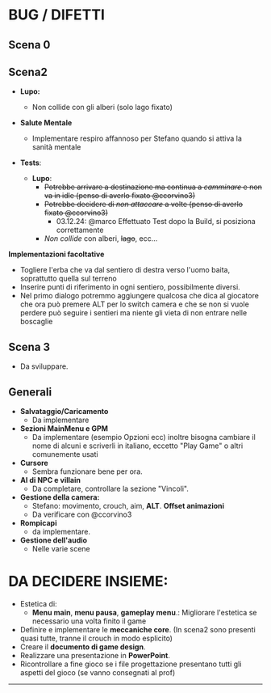 # **BUG / DIFETTI**

## Scena 0 

## Scena2

- **Lupo:**
  - Non collide con gli alberi (solo lago fixato)
- **Salute Mentale**
  - Implementare respiro affannoso per Stefano quando si attiva la sanità mentale

- **Tests**:
  - **Lupo**:
    - ~~Potrebbe arrivare a destinazione ma continua a _camminare_ e non va in idle (penso di averlo fixato @ccorvino3)~~ 
    - ~~Potrebbe decidere di _non attaccare_ a volte (penso di averlo fixato @ccorvino3)~~
      - 03.12.24: @marco Effettuato Test dopo la Build, si posiziona correttamente
    - _Non collide_ con alberi, ~~lago~~, ecc...

**Implementazioni facoltative**
  - Togliere l'erba che va dal sentiero di destra verso l'uomo baita, soprattutto quella sul terreno
  - Inserire punti di riferimento in ogni sentiero, possibilmente diversi.
  - Nel primo dialogo potremmo aggiungere qualcosa che dica al giocatore che ora può premere ALT per lo switch camera e che se non si vuole perdere 
    può seguire i sentieri ma niente gli vieta di non entrare nelle boscaglie

## Scena 3

- Da sviluppare.

## Generali

- **Salvataggio/Caricamento**
  - Da implementare
- **Sezioni MainMenu e GPM**
  - Da implementare (esempio Opzioni ecc) inoltre bisogna cambiare il nome di alcuni e scriverli in italiano, eccetto "Play Game" o altri comunemente usati
- **Cursore**
  - Sembra funzionare bene per ora.
- **AI di NPC e villain**
  - Da completare, controllare la sezione "Vincoli".
- **Gestione della camera:**
  - Stefano: movimento, crouch, aim, **ALT**.
    **Offset animazioni**
  - Da verificare con @ccorvino3
- **Rompicapi**
  - da implementare.
- **Gestione dell'audio**
  - Nelle varie scene

# **DA DECIDERE INSIEME:**

- Estetica di:
  - **Menu main**, **menu pausa**, **gameplay menu**.: Migliorare l'estetica se necessario una volta finito il game
- Definire e implementare le **meccaniche core**. (In scena2 sono presenti quasi tutte, tranne il crouch in modo esplicito)
- Creare il **documento di game design**.
- Realizzare una presentazione in **PowerPoint**.
- Ricontrollare a fine gioco se i file progettazione presentano tutti gli aspetti del gioco (se vanno consegnati al prof)

---
